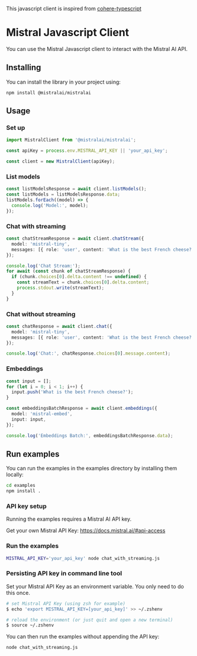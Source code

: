 This javascript client is inspired from [cohere-typescript](https://github.com/cohere-ai/cohere-typescript)

# Mistral Javascript Client

You can use the Mistral Javascript client to interact with the Mistral AI API.

## Installing

You can install the library in your project using:

`npm install @mistralai/mistralai`

## Usage

### Set up

```typescript
import MistralClient from '@mistralai/mistralai';

const apiKey = process.env.MISTRAL_API_KEY || 'your_api_key';

const client = new MistralClient(apiKey);
```

### List models

```typescript
const listModelsResponse = await client.listModels();
const listModels = listModelsResponse.data;
listModels.forEach((model) => {
  console.log('Model:', model);
});
```

### Chat with streaming

```typescript
const chatStreamResponse = await client.chatStream({
  model: 'mistral-tiny',
  messages: [{ role: 'user', content: 'What is the best French cheese?' }],
});

console.log('Chat Stream:');
for await (const chunk of chatStreamResponse) {
  if (chunk.choices[0].delta.content !== undefined) {
    const streamText = chunk.choices[0].delta.content;
    process.stdout.write(streamText);
  }
}
```

### Chat without streaming

```typescript
const chatResponse = await client.chat({
  model: 'mistral-tiny',
  messages: [{ role: 'user', content: 'What is the best French cheese?' }],
});

console.log('Chat:', chatResponse.choices[0].message.content);
```

### Embeddings

```typescript
const input = [];
for (let i = 0; i < 1; i++) {
  input.push('What is the best French cheese?');
}

const embeddingsBatchResponse = await client.embeddings({
  model: 'mistral-embed',
  input: input,
});

console.log('Embeddings Batch:', embeddingsBatchResponse.data);
```

## Run examples

You can run the examples in the examples directory by installing them locally:

```bash
cd examples
npm install .
```

### API key setup

Running the examples requires a Mistral AI API key.

Get your own Mistral API Key: <https://docs.mistral.ai/#api-access>

### Run the examples

```bash
MISTRAL_API_KEY='your_api_key' node chat_with_streaming.js
```

### Persisting API key in command line tool

Set your Mistral API Key as an environment variable. You only need to do this once.

```bash
# set Mistral API Key (using zsh for example)
$ echo 'export MISTRAL_API_KEY=[your_api_key]' >> ~/.zshenv

# reload the environment (or just quit and open a new terminal)
$ source ~/.zshenv
```

You can then run the examples without appending the API key:

```bash
node chat_with_streaming.js
```
